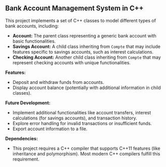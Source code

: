 ## Bank Account Management System in C++

This project implements a set of C++ classes to model different types of bank accounts, including:

* **Account:** The parent class representing a generic bank account with basic functionalities.
* **Savings Account:** A child class inheriting from `Compte` that may include features specific to savings accounts, such as interest calculations.
* **Checking Account:** Another child class inheriting from `Compte` that may represent checking accounts with unique functionalities.

**Features:**

* Deposit and withdraw funds from accounts.
* Display account balance (potentially with additional information in child classes).

**Future Development:**

* Implement additional functionalities like account transfers, interest calculations (for savings accounts), and transaction history.
* Explore error handling for invalid transactions or insufficient funds.
* Export account information to a file.

**Dependencies:**

* This project requires a C++ compiler that supports C++11 features (like inheritance and polymorphism). Most modern C++ compilers fulfill this requirement.

